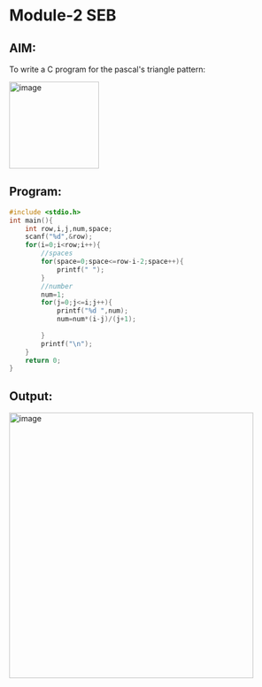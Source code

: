 #  Module-2 SEB
## AIM:
To write a C program for the pascal's triangle pattern:

<img width="162" height="157" alt="image" src="https://github.com/user-attachments/assets/0ca15556-863f-41db-9698-f98e704c5d0d" />

## Program:
```c
#include <stdio.h>
int main(){
    int row,i,j,num,space;
    scanf("%d",&row);
    for(i=0;i<row;i++){
        //spaces
        for(space=0;space<=row-i-2;space++){
            printf(" ");
        }
        //number
        num=1;
        for(j=0;j<=i;j++){
            printf("%d ",num);
            num=num*(i-j)/(j+1);
           
        }
        printf("\n");
    }
    return 0;
}
```
## Output:
<img width="441" height="480" alt="image" src="https://github.com/user-attachments/assets/e0fdeb8e-4180-4f21-9db9-21f9613d3ca9" />
